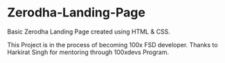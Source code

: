 # Zerodha-Landing-Page
Basic Zerodha Landing Page created using HTML & CSS.

This Project is in the process of becoming 100x FSD developer. Thanks to Harkirat Singh for mentoring through 100xdevs Program.
